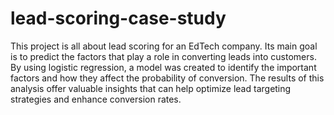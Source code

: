 # lead-scoring-case-study
This project is all about lead scoring for an EdTech company. Its main goal is to predict the factors that play a role in converting leads into customers. By using logistic regression, a model was created to identify the important factors and how they affect the probability of conversion. The results of this analysis offer valuable insights that can help optimize lead targeting strategies and enhance conversion rates.
